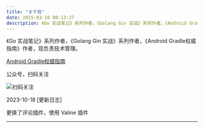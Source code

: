 ```yaml
---
title: "关于我"
date: 2015-03-10 00:13:27
description: 《Go 实战笔记》系列作者，《Golang Gin 实战》系列作者，《Android Gradle权威指南》作者，现负责技术管理
---
```


《Go 实战笔记》系列作者，《Golang Gin 实战》系列作者，《Android Gradle权威指南》作者，现负责技术管理。

[Android Gradle权威指南](http://yuedu.baidu.com/ebook/14a722970740be1e640e9a3e)

公众号，扫码关注

![扫码关注](/img/qrcode_for_weixin.jpg)


2023-10-18 [更新日志]

更换了评论插件，使用 Valine 插件

---
